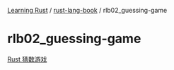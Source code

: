 [Learning Rust](../../README.md) / [rust-lang-book](../zz_generated_mdi.md) / rlb02_guessing-game

# rlb02_guessing-game

[Rust 猜数游戏](README.md)
